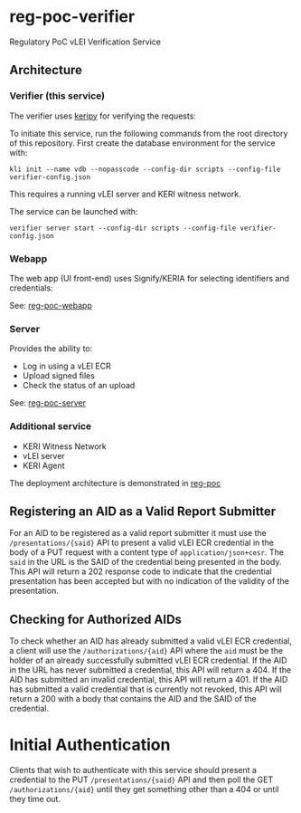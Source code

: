 # reg-poc-verifier
Regulatory PoC vLEI Verification Service

## Architecture

### Verifier (this service)
The verifier uses [keripy](https://github.com/WebOfTRust/keripy) for verifying the requests:

To initiate this service, run the following commands from the root directory of this repository.
First create the database environment for the service with:

```
kli init --name vdb --nopasscode --config-dir scripts --config-file verifier-config.json
```

This requires a running vLEI server and KERI witness network.

The service can be launched with:

```
verifier server start --config-dir scripts --config-file verifier-config.json
```

### Webapp
The web app (UI front-end) uses Signify/KERIA for selecting identifiers and credentials:

See: [reg-poc-webapp](https://github.com/GLEIF-IT/reg-poc-webapp)

### Server
Provides the ability to:
* Log in using a vLEI ECR
* Upload signed files
* Check the status of an upload

See: [reg-poc-server](https://github.com/GLEIF-IT/reg-poc-server)

### Additional service
* KERI Witness Network
* vLEI server
* KERI Agent

The deployment architecture is demonstrated in [reg-poc](https://github.com/GLEIF-IT/reg-poc)

## Registering an AID as a Valid Report Submitter
For an AID to be registered as a valid report submitter it must use the `/presentations/{said}` API to present a valid
vLEI ECR credential in the body of a PUT request with a content type of `application/json+cesr`.  The `said` in the URL
is the SAID of the credential being presented in the body.  This API will return a 202 response code to indicate that 
the credential presentation has been accepted but with no indication of the validity of the presentation.

## Checking for Authorized AIDs
To check whether an AID has already submitted a valid vLEI ECR credential, a client will use the `/authorizations/{aid}`
API where the `aid` must be the holder of an already successfully submitted vLEI ECR credential.   If the AID in the URL
has never submitted a credential, this API will return a 404.  If the AID has submitted an invalid credential, this API 
will return a 401.  If the AID has submitted a valid credential that is currently not revoked, this API will return a 200
with a body that contains the AID and the SAID of the credential.

# Initial Authentication
Clients that wish to authenticate with this service should present a credential to the PUT `/presentations/{said}` API and
then poll the GET `/authorizations/{aid}` until they get something other than a 404 or until they time out.

